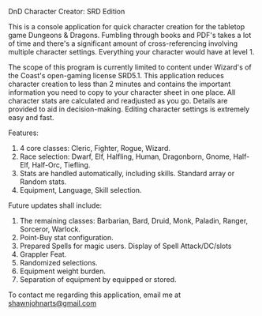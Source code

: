 DnD Character Creator: SRD Edition

This is a console application for quick character creation for the tabletop game Dungeons & Dragons. 
Fumbling through books and PDF's takes a lot of time and there's a significant amount of cross-referencing involving multiple character settings.
Everything your character would have at level 1.

The scope of this program is currently limited to content under Wizard's of the Coast's open-gaming license SRD5.1.
This application reduces character creation to less than 2 minutes and contains the important information you need to copy to your character sheet in one place.
All character stats are calculated and readjusted as you go. Details are provided to aid in decision-making.
Editing character settings is extremely easy and fast.

Features:
1. 4 core classes: Cleric, Fighter, Rogue, Wizard.
2. Race selection: Dwarf, Elf, Halfling, Human, Dragonborn, Gnome, Half-Elf, Half-Orc, Tiefling.
3. Stats are handled automatically, including skills. Standard array or Random stats.
4. Equipment, Language, Skill selection.

Future updates shall include:
1. The remaining classes: Barbarian, Bard, Druid, Monk, Paladin, Ranger, Sorceror, Warlock.
2. Point-Buy stat configuration.
3. Prepared Spells for magic users. Display of Spell Attack/DC/slots
4. Grappler Feat.
5. Randomized selections.
6. Equipment weight burden.
7. Separation of equipment by equipped or stored.

To contact me regarding this application, email me at shawnjohnarts@gmail.com
